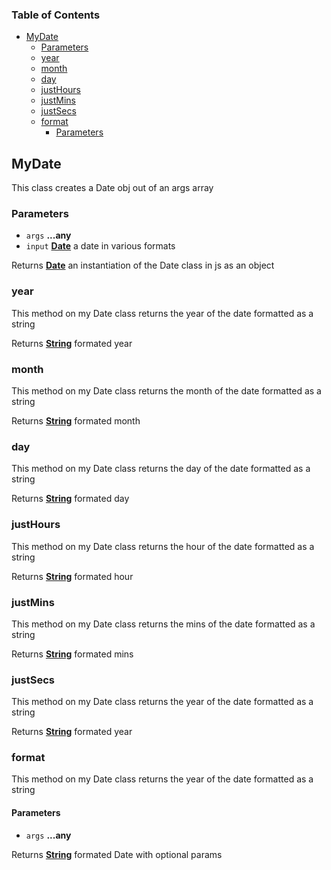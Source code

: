 <!-- Generated by documentation.js. Update this documentation by updating the source code. -->

### Table of Contents

-   [MyDate][1]
    -   [Parameters][2]
    -   [year][3]
    -   [month][4]
    -   [day][5]
    -   [justHours][6]
    -   [justMins][7]
    -   [justSecs][8]
    -   [format][9]
        -   [Parameters][10]

## MyDate

This class creates a Date obj out of an args array

### Parameters

-   `args` **...any** 
-   `input` **[Date][11]** a date in various formats

Returns **[Date][11]** an instantiation of the Date class in js as an object

### year

This method on my Date class returns the year of the date formatted as a string

Returns **[String][12]** formated year

### month

This method on my Date class returns the month of the date formatted as a string

Returns **[String][12]** formated month

### day

This method on my Date class returns the day of the date formatted as a string

Returns **[String][12]** formated day

### justHours

This method on my Date class returns the hour of the date formatted as a string

Returns **[String][12]** formated hour

### justMins

This method on my Date class returns the mins of the date formatted as a string

Returns **[String][12]** formated mins

### justSecs

This method on my Date class returns the year of the date formatted as a string

Returns **[String][12]** formated year

### format

This method on my Date class returns the year of the date formatted as a string

#### Parameters

-   `args` **...any** 

Returns **[String][12]** formated Date with optional params

[1]: #mydate

[2]: #parameters

[3]: #year

[4]: #month

[5]: #day

[6]: #justhours

[7]: #justmins

[8]: #justsecs

[9]: #format

[10]: #parameters-1

[11]: https://developer.mozilla.org/docs/Web/JavaScript/Reference/Global_Objects/Date

[12]: https://developer.mozilla.org/docs/Web/JavaScript/Reference/Global_Objects/String
